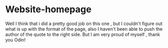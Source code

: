 # Website-homepage

Well I think that i did a pretty good job on this one , 
but I couldn't figure out what is up with the format of the page,
also I haven't been able to push the author of the quote to the right side.
But I am very proud of myself , thank you Odin!